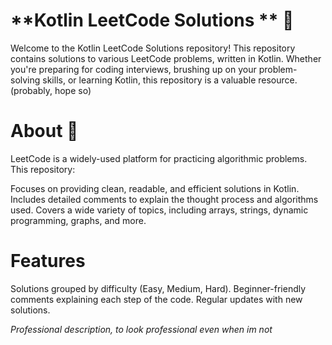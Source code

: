 # **Kotlin LeetCode Solutions ** 🚀
Welcome to the Kotlin LeetCode Solutions repository! 
This repository contains solutions to various LeetCode problems, written in Kotlin. 
Whether you're preparing for coding interviews, brushing up on your problem-solving skills, or learning Kotlin, this repository is a valuable resource. (probably, hope so)

# **About** 🧐
LeetCode is a widely-used platform for practicing algorithmic problems. This repository:

Focuses on providing clean, readable, and efficient solutions in Kotlin.
Includes detailed comments to explain the thought process and algorithms used.
Covers a wide variety of topics, including arrays, strings, dynamic programming, graphs, and more.

# **Features**
Solutions grouped by difficulty (Easy, Medium, Hard).
Beginner-friendly comments explaining each step of the code. 
Regular updates with new solutions.



_Professional description, to look professional even when im not_
